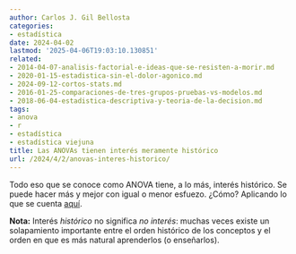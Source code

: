 ```yaml
---
author: Carlos J. Gil Bellosta
categories:
- estadística
date: 2024-04-02
lastmod: '2025-04-06T19:03:10.130851'
related:
- 2014-04-07-analisis-factorial-e-ideas-que-se-resisten-a-morir.md
- 2020-01-15-estadistica-sin-el-dolor-agonico.md
- 2024-09-12-cortos-stats.md
- 2016-01-25-comparaciones-de-tres-grupos-pruebas-vs-modelos.md
- 2018-06-04-estadistica-descriptiva-y-teoria-de-la-decision.md
tags:
- anova
- r
- estadística
- estadística viejuna
title: Las ANOVAs tienen interés meramente histórico
url: /2024/4/2/anovas-interes-historico/
---
```


Todo eso que se conoce como ANOVA tiene, a lo más, interés histórico. Se puede hacer más y mejor con igual o menor esfuezo. ¿Cómo? Aplicando lo que se cuenta
[aquí](https://www.statforbiology.com/2024/stat_lm_checkassumptions/).

**Nota:** Interés _histórico_ no significa _no interés_: muchas veces existe un solapamiento importante entre el orden histórico de los conceptos y el orden en que es más natural aprenderlos (o enseñarlos).